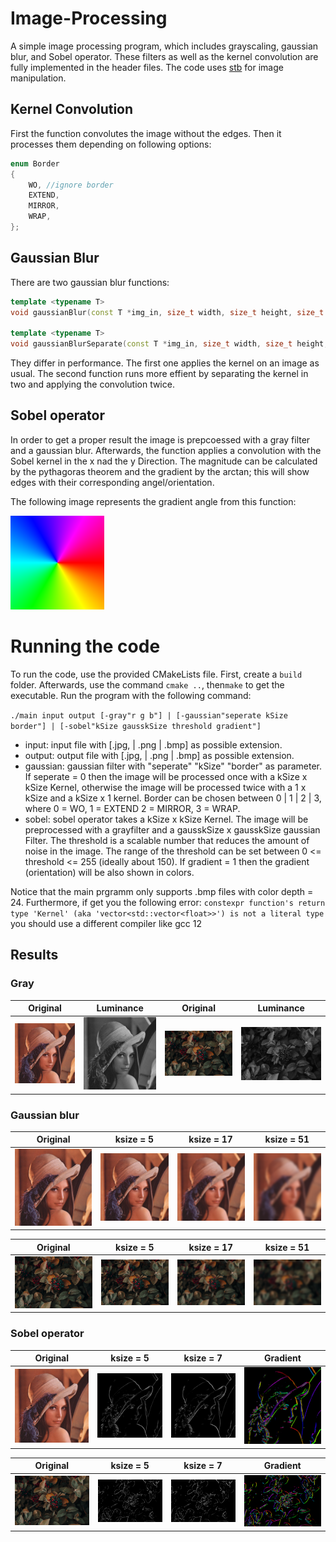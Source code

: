 # Image-Processing
A simple image processing program, which includes grayscaling, gaussian blur, and Sobel operator.
These filters as well as the kernel convolution are fully implemented in the header files. The code uses [stb](https://github.com/nothings/stb) for image manipulation. 

## Kernel Convolution
First the function convolutes the image without the edges. Then it processes them depending on following options:
```c++
enum Border
{
    WO, //ignore border
    EXTEND,
    MIRROR,
    WRAP,
};
```
## Gaussian Blur
There are two gaussian blur functions: 
```c++
template <typename T>
void gaussianBlur(const T *img_in, size_t width, size_t height, size_t channels, T *img_out, size_t ksize, Border border);

template <typename T>
void gaussianBlurSeparate(const T *img_in, size_t width, size_t height, size_t channels, T *img_out, size_t ksize, Border border);
```
They differ in performance. The first one applies the kernel on an image as usual. The second function runs more effient by separating the kernel in two and applying the convolution twice.   

## Sobel operator
In order to get a proper result the image is prepcoessed with a gray filter and a gaussian blur. Afterwards, the function applies a convolution with the Sobel kernel in the x nad the y Direction. The magnitude can be calculated by the pythagoras theorem and the gradient by the arctan; this will show edges with their corresponding angel/orientation.

The following image represents the gradient angle from this function:

<img src="data/gradientcircle.png" width="150" height="150">

# Running the code
To run the code, use the provided CMakeLists file. First, create a `build` folder. Afterwards, use the command `cmake ..`, then`make` to get the executable.
Run the program with the following command:

`./main input output [-gray"r g b"] | [-gaussian"seperate kSize border"] | [-sobel"kSize gausskSize threshold gradient"]`

- input: input file with [.jpg, | .png | .bmp] as possible extension.
- output: output file with [.jpg, | .png | .bmp] as possible extension.
- gaussian: gaussian filter with "seperate" "kSize" "border" as parameter. If seperate = 0 then the image will be processed once with a kSize x kSize Kernel, otherwise the image will be processed twice with a 1 x kSize and a kSize x 1 kernel. Border can be chosen between 0 | 1 | 2 | 3, where 0 = WO, 1 = EXTEND 2 = MIRROR, 3 = WRAP. 
- sobel: sobel operator takes a kSize x kSize Kernel. The image will be preprocessed with a grayfilter and a gausskSize x gausskSize gaussian Filter. The threshold is a scalable number that reduces the amount of noise in the image. The range of the threshold can be set between 0 <= threshold <= 255 (ideally about 150). If gradient = 1 then the gradient (orientation) will be also shown in colors.

Notice that the main prgramm only supports .bmp files with color depth = 24. Furthermore, if get you the following error: `constexpr function's return type 'Kernel' (aka 'vector<std::vector<float>>') is not a literal type` you should use a different compiler like gcc 12

## Results

### Gray
|Original|Luminance|Original|Luminance|
|:---:|:---:|:---:|:---:|
![](data/lena.bmp)|![](data/lena_gray.bmp)|![](data/berries.bmp)|![](data/berries_gray.bmp)|

### Gaussian blur
|Original|ksize = 5|ksize = 17|ksize = 51|
|:---:|:---:|:---:|:---:|
![](data/lena.bmp)|![](data/lena_blur5x5.bmp)|![](data/lena_blur17x17.bmp)|![](data/lena_blur51x51.bmp)|

|Original|ksize = 5|ksize = 17|ksize = 51|
|:---:|:---:|:---:|:---:|
![](data/berries.bmp)|![](data/berries_blur5x5.bmp)|![](data/berries_blur17x17.bmp)|![](data/berries_blur51x51.bmp)|

### Sobel operator
|Original|ksize = 5|ksize = 7|Gradient|
|:---:|:---:|:---:|:---:|
![](data/lena.bmp)|![](data/lena_sobel5x5.bmp)|![](data/lena_sobel7x7.bmp)|![](data/lena_sobel_5x5_gradient.bmp)|

|Original|ksize = 5|ksize = 7|Gradient|
|:---:|:---:|:---:|:---:|
![](data/berries.bmp)|![](data/berries_sobel5x5.bmp)|![](data/berries_sobel7x7.bmp)|![](data/berries_sobel5x5_gradient.bmp)|
